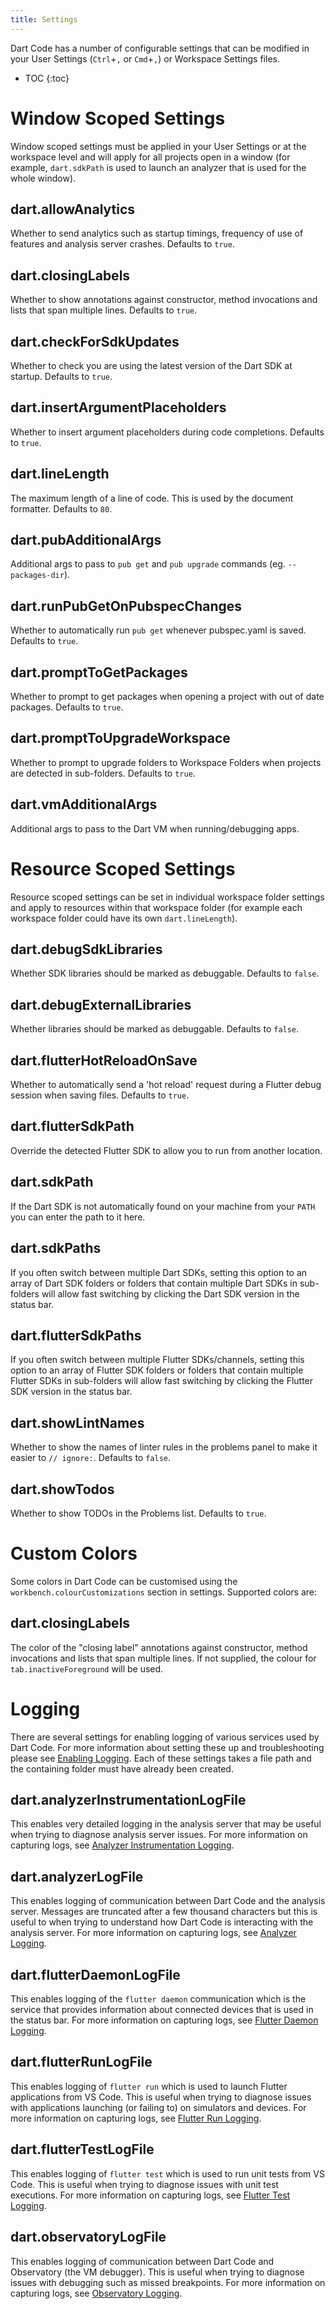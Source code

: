 ```yaml
---
title: Settings
---
```


Dart Code has a number of configurable settings that can be modified in your User Settings (`Ctrl`+`,` or `Cmd`+`,`) or Workspace Settings files.

* TOC
{:toc}

<!-- TODO: Add a validation script that compares master package.json to this list -->

# Window Scoped Settings

Window scoped settings must be applied in your User Settings or at the workspace level and will apply for all projects open in a window (for example, `dart.sdkPath` is used to launch an analyzer that is used for the whole window).

## dart.allowAnalytics

Whether to send analytics such as startup timings, frequency of use of features and analysis server crashes. Defaults to `true`.

## dart.closingLabels

Whether to show annotations against constructor, method invocations and lists that span multiple lines. Defaults to `true`.

## dart.checkForSdkUpdates

Whether to check you are using the latest version of the Dart SDK at startup. Defaults to `true`.

## dart.insertArgumentPlaceholders

Whether to insert argument placeholders during code completions. Defaults to `true`.

## dart.lineLength

The maximum length of a line of code. This is used by the document formatter. Defaults to `80`.

## dart.pubAdditionalArgs

Additional args to pass to `pub get` and `pub upgrade` commands (eg. `--packages-dir`).

## dart.runPubGetOnPubspecChanges

Whether to automatically run `pub get` whenever pubspec.yaml is saved. Defaults to `true`.

## dart.promptToGetPackages

Whether to prompt to get packages when opening a project with out of date packages. Defaults to `true`.

## dart.promptToUpgradeWorkspace

Whether to prompt to upgrade folders to Workspace Folders when projects are detected in sub-folders. Defaults to `true`.

## dart.vmAdditionalArgs

Additional args to pass to the Dart VM when running/debugging apps.

# Resource Scoped Settings

Resource scoped settings can be set in individual workspace folder settings and apply to resources within that workspace folder (for example each workspace folder could have its own `dart.lineLength`).

## dart.debugSdkLibraries

Whether SDK libraries should be marked as debuggable. Defaults to `false`.

## dart.debugExternalLibraries

Whether libraries should be marked as debuggable. Defaults to `false`.

## dart.flutterHotReloadOnSave

Whether to automatically send a 'hot reload' request during a Flutter debug session when saving files. Defaults to `true`.

## dart.flutterSdkPath

Override the detected Flutter SDK to allow you to run from another location.

## dart.sdkPath

If the Dart SDK is not automatically found on your machine from your `PATH` you can enter the path to it here.

## dart.sdkPaths

If you often switch between multiple Dart SDKs, setting this option to an array of Dart SDK folders or folders that contain multiple Dart SDKs in sub-folders will allow fast switching by clicking the Dart SDK version in the status bar.

## dart.flutterSdkPaths

If you often switch between multiple Flutter SDKs/channels, setting this option to an array of Flutter SDK folders or folders that contain multiple Flutter SDKs in sub-folders will allow fast switching by clicking the Flutter SDK version in the status bar.

## dart.showLintNames

Whether to show the names of linter rules in the problems panel to make it easier to `// ignore:`. Defaults to `false`.

## dart.showTodos

Whether to show TODOs in the Problems list. Defaults to `true`.

# Custom Colors

Some colors in Dart Code can be customised using the `workbench.colourCustomizations` section in settings. Supported colors are:

## dart.closingLabels

The color of the "closing label" annotations against constructor, method invocations and lists that span multiple lines. If not supplied, the colour for `tab.inactiveForeground` will be used.

# Logging

There are several settings for enabling logging of various services used by Dart Code. For more information about setting these up and troubleshooting please see [Enabling Logging](/docs/logging/). Each of these settings takes a file path and the containing folder must have already been created.

## dart.analyzerInstrumentationLogFile

This enables very detailed logging in the analysis server that may be useful when trying to diagnose analysis server issues. For more information on capturing logs, see [Analyzer Instrumentation Logging](/docs/logging/#analyzer-instrumentation).

## dart.analyzerLogFile

This enables logging of communication between Dart Code and the analysis server. Messages are truncated after a few thousand characters but this is useful to when trying to understand how Dart Code is interacting with the analysis server. For more information on capturing logs, see [Analyzer Logging](/docs/logging/#analyzer).

## dart.flutterDaemonLogFile

This enables logging of the `flutter daemon` communication which is the service that provides information about connected devices that is used in the status bar. For more information on capturing logs, see [Flutter Daemon Logging](/docs/logging/#flutter-daemon).

## dart.flutterRunLogFile

This enables logging of `flutter run` which is used to launch Flutter applications from VS Code. This is useful when trying to diagnose issues with applications launching (or failing to) on simulators and devices. For more information on capturing logs, see [Flutter Run Logging](/docs/logging/#flutter-run).

## dart.flutterTestLogFile

This enables logging of `flutter test` which is used to run unit tests from VS Code. This is useful when trying to diagnose issues with unit test executions. For more information on capturing logs, see [Flutter Test Logging](/docs/logging/#flutter-test).

## dart.observatoryLogFile

This enables logging of communication between Dart Code and Observatory (the VM debugger). This is useful when trying to diagnose issues with debugging such as missed breakpoints. For more information on capturing logs, see [Observatory Logging](/docs/logging/#observatory).

<!-- TODO: Other daiagnotics like analyzer observatory, etc. -->
